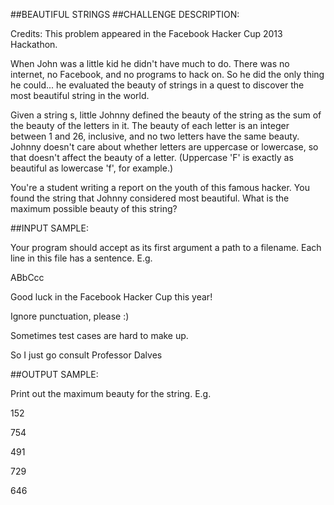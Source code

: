 ##BEAUTIFUL STRINGS
##CHALLENGE DESCRIPTION:

Credits: This problem appeared in the Facebook Hacker Cup 2013 Hackathon. 

When John was a little kid he didn't have much to do. There was no internet, no Facebook, and no programs to hack on. So he did the only thing he could... he evaluated the beauty of strings in a quest to discover the most beautiful string in the world. 

Given a string s, little Johnny defined the beauty of the string as the sum of the beauty of the letters in it. The beauty of each letter is an integer between 1 and 26, inclusive, and no two letters have the same beauty. Johnny doesn't care about whether letters are uppercase or lowercase, so that doesn't affect the beauty of a letter. (Uppercase 'F' is exactly as beautiful as lowercase 'f', for example.) 

You're a student writing a report on the youth of this famous hacker. You found the string that Johnny considered most beautiful. What is the maximum possible beauty of this string?

##INPUT SAMPLE:

Your program should accept as its first argument a path to a filename. Each line in this file has a sentence. E.g.

ABbCcc

Good luck in the Facebook Hacker Cup this year!

Ignore punctuation, please :)

Sometimes test cases are hard to make up.

So I just go consult Professor Dalves

##OUTPUT SAMPLE:

Print out the maximum beauty for the string. E.g.


152

754

491

729

646
